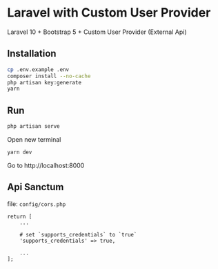 # Laravel with Custom User Provider
Laravel 10 + Bootstrap 5 + Custom User Provider (External Api)

## Installation
```bash
cp .env.example .env
composer install --no-cache
php artisan key:generate
yarn
```

## Run
```bash
php artisan serve
```

Open new terminal
```bash
yarn dev
```

Go to http://localhost:8000

## Api Sanctum
file: `config/cors.php`
```
return [
    ...
    
    # set `supports_credentials` to `true`
    'supports_credentials' => true,

    ...
];
```
